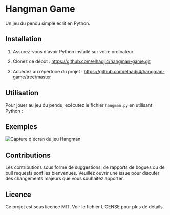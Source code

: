 # Hangman Game

Un jeu du pendu simple écrit en Python.

## Installation

1. Assurez-vous d'avoir Python installé sur votre ordinateur.
2. Clonez ce dépôt : https://github.com/elhadji4/hangman-game.git

3. Accédez au répertoire du projet : https://github.com/elhadji4/hangman-game/tree/master



## Utilisation

Pour jouer au jeu du pendu, exécutez le fichier `hangman.py` en utilisant Python :



## Exemples

![Capture d'écran du jeu Hangman](screenshot.png)

## Contributions

Les contributions sous forme de suggestions, de rapports de bogues ou de pull requests sont les bienvenues. Veuillez ouvrir une issue pour discuter des changements majeurs que vous souhaitez apporter.

## Licence

Ce projet est sous licence MIT. Voir le fichier LICENSE pour plus de détails.
